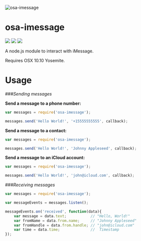 ![osa-imessage](https://raw.githubusercontent.com/wtfaremyinitials/osa-imessage/master/resources/logowithtext.png)

osa-imessage
====

![](https://img.shields.io/npm/dm/osa-imessage.svg)
![](https://img.shields.io/npm/v/osa-imessage.svg)
![](https://img.shields.io/npm/l/osa-imessage.svg)

A node.js module to interact with iMessage.

Requires OSX 10.10 Yosemite.

Usage
====

###*Sending messages*

**Send a message to a phone number:**
```js
var messages = require('osa-imessage');

messages.send('Hello World!', '+15555555555', callback);
```

**Send a message to a contact:**
```js
var messages = require('osa-imessage');

messages.send('Hello World!', 'Johnny Appleseed', callback);
```

**Send a message to an iCloud account:**
```js
var messages = require('osa-imessage');

messages.send('Hello World!', 'john@icloud.com', callback);
```

###*Receiving messages*

```js
var messages = require('osa-imessage');

var messageEvents = messages.listen();

messageEvents.on('received', function(data){
    var message = data.text;           // "Hello, World!"
    var fromName = data.from.name;     // "Johnny Appleseed"
    var fromHandle = data.from.handle; // "john@icloud.com"
    var time = data.time;              //  Timestamp
});
```
